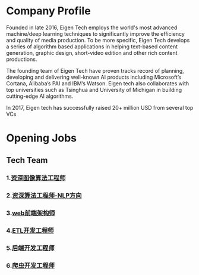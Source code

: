 # Company Profile

Founded in late 2016, Eigen Tech employs the world's most advanced machine/deep learning techniques to significantly improve the efficiency and quality of media production. To be more specific, Eigen Tech develops a series of algorithm based applications in helping text-based content generation, graphic design, short-video edition and other rich content productions.

The founding team of Eigen Tech have proven tracks record of planning, developing and delivering well-known AI products including Microsoft’s Cortana, Alibaba’s PAI and IBM’s Watson. Eigen tech also collaborates with top universities such as Tsinghua and University of Michigan in building cutting-edge AI algorithms.

In 2017, Eigen tech has successfully raised 20+ million USD from several top VCs

# Opening Jobs

## Tech Team

### 1.[资深图像算法工程师](Position/资深图像算法工程师.md)

### 2.[资深算法工程师-NLP方向](Position/资深算法工程师-NLP方向.md)

### 3.[web前端架构师](Position/前端架构师.md)

### 4.[ETL开发工程师](Position/ETL开发工程师.md)

### 5.[后端开发工程师](Position/后端开发工程师.md)

### 6.[爬虫开发工程师](Position/爬虫开发工程师.md)
